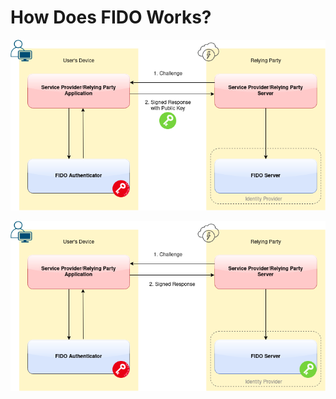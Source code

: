 # How Does FIDO Works?

![FIDO Registration Flow](<../../.gitbook/assets/image (38).png>)

![FIDO Authentication Flow](<../../.gitbook/assets/image (39).png>)
